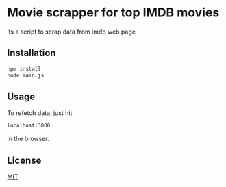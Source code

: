 # Movie scrapper for top IMDB movies

its a script to scrap data from imdb web page

## Installation

```bash
npm install
node main.js
```

## Usage

To refetch data, just hit

```bash
localhost:3000
```

in the browser.

## License

[MIT](https://choosealicense.com/licenses/mit/)
